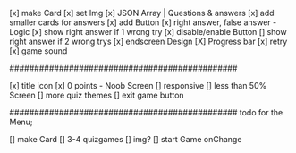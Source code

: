 [x] make Card
[x] set Img
[x] JSON Array | Questions & answers
[x] add smaller cards for answers
[x] add Button
[x] right answer, false answer - Logic
[x] show right answer if 1 wrong try
[x] disable/enable Button
[] show right answer if 2 wrong trys
[x] endscreen Design
[X] Progress bar
[x] retry
[x] game sound

##############################################

[x] title icon
[x] 0 points - Noob Screen
[] responsive
[] less than 50% Screen
[] more quiz themes
[] exit game button

##############################################
todo for the Menu;

[] make Card
[] 3-4 quizgames
[] img?
[] start Game onChange
